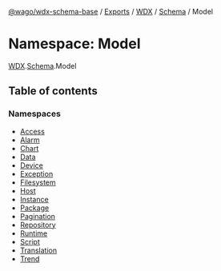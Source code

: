 [@wago/wdx-schema-base](../README.md) / [Exports](../modules.md) / [WDX](WDX.md) / [Schema](WDX.Schema.md) / Model

# Namespace: Model

[WDX](WDX.md).[Schema](WDX.Schema.md).Model

## Table of contents

### Namespaces

- [Access](WDX.Schema.Model.Access.md)
- [Alarm](WDX.Schema.Model.Alarm.md)
- [Chart](WDX.Schema.Model.Chart.md)
- [Data](WDX.Schema.Model.Data.md)
- [Device](WDX.Schema.Model.Device.md)
- [Exception](WDX.Schema.Model.Exception.md)
- [Filesystem](WDX.Schema.Model.Filesystem.md)
- [Host](WDX.Schema.Model.Host.md)
- [Instance](WDX.Schema.Model.Instance.md)
- [Package](WDX.Schema.Model.Package.md)
- [Pagination](WDX.Schema.Model.Pagination.md)
- [Repository](WDX.Schema.Model.Repository.md)
- [Runtime](WDX.Schema.Model.Runtime.md)
- [Script](WDX.Schema.Model.Script.md)
- [Translation](WDX.Schema.Model.Translation.md)
- [Trend](WDX.Schema.Model.Trend.md)
